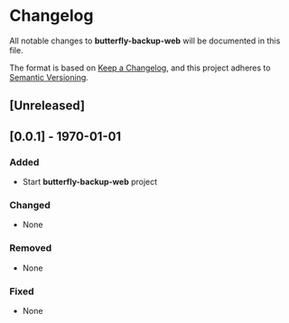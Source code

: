 <!-- Generated by psp (https://github.com/MatteoGuadrini/psp), version 0.2.0 -->

# Changelog

All notable changes to **butterfly-backup-web** will be documented in this file.

The format is based on [Keep a Changelog](https://keepachangelog.com/),
and this project adheres to [Semantic Versioning](https://semver.org/).

## [Unreleased]

## [0.0.1] - 1970-01-01

### Added
- Start **butterfly-backup-web** project

### Changed
- None

### Removed
- None

### Fixed
- None

